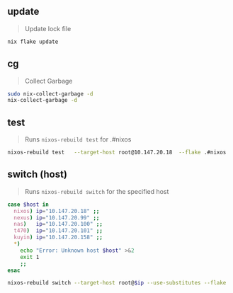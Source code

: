 ## update
> Update lock file
~~~sh
nix flake update
~~~

## cg
> Collect Garbage
~~~sh
sudo nix-collect-garbage -d
nix-collect-garbage -d
~~~

## test
> Runs `nixos-rebuild test` for .#nixos
~~~sh
nixos-rebuild test   --target-host root@10.147.20.18  --flake .#nixos
~~~

## switch (host)
> Runs `nixos-rebuild switch` for the specified host
~~~sh
case $host in
  nixos) ip="10.147.20.18" ;;
  nexus) ip="10.147.20.99" ;;
  nas)   ip="10.147.20.100" ;;
  t470)  ip="10.147.20.101" ;;
  kuyin) ip="10.147.20.158" ;;
  *)
    echo "Error: Unknown host $host" >&2
    exit 1
    ;;
esac

nixos-rebuild switch --target-host root@$ip --use-substitutes --flake .#$host
~~~
